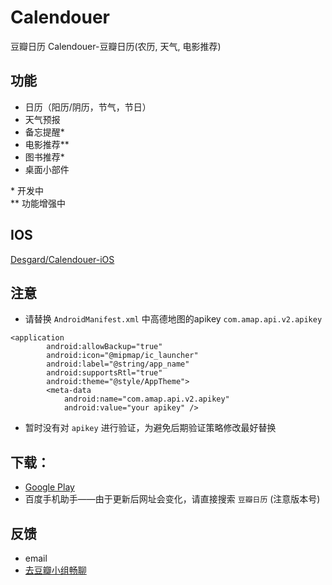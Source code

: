 # Calendouer
豆瓣日历
Calendouer-豆瓣日历(农历, 天气, 电影推荐)

## 功能
- 日历（阳历/阴历，节气，节日）
- 天气预报
- 备忘提醒*
- 电影推荐**
- 图书推荐*
- 桌面小部件

\* 开发中  
\** 功能增强中

## IOS
[Desgard/Calendouer-iOS](https://github.com/Desgard/Calendouer-iOS)

## 注意
- 请替换 `AndroidManifest.xml` 中高德地图的apikey `com.amap.api.v2.apikey`

```
<application
        android:allowBackup="true"
        android:icon="@mipmap/ic_launcher"
        android:label="@string/app_name"
        android:supportsRtl="true"
        android:theme="@style/AppTheme">
        <meta-data
            android:name="com.amap.api.v2.apikey"
            android:value="your apikey" />
```

- 暂时没有对 `apikey` 进行验证，为避免后期验证策略修改最好替换

## 下载：
- [Google Play](https://play.google.com/store/apps/details?id=cn.sealiu.calendouer)
- 百度手机助手——由于更新后网址会变化，请直接搜索 `豆瓣日历` (注意版本号)

## 反馈
- email
- [去豆瓣小组畅聊](https://www.douban.com/group/calendouer)
